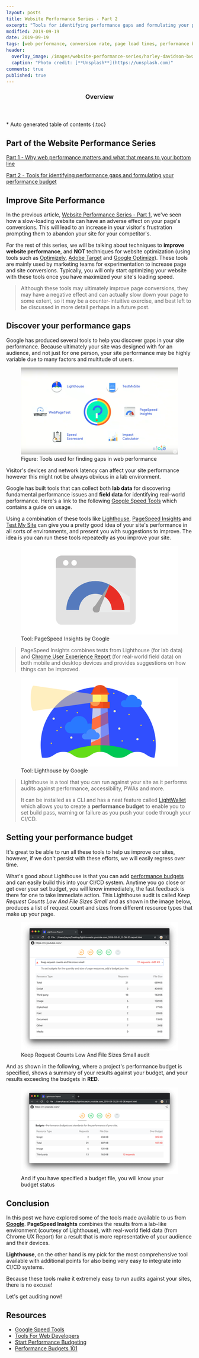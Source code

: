 ```yaml
---
layout: posts
title: Website Performance Series - Part 2
excerpt: "Tools for identifying performance gaps and formulating your performance budget"
modified: 2019-09-19
date: 2019-09-19
tags: [web performance, conversion rate, page load times, performance budget, lighthouse]
header: 
  overlay_image: /images/website-performance-series/harley-davidson-bwxsi8tcxlk-unsplash.jpg
  caption: "Photo credit: [**Unsplash**](https://unsplash.com)"
comments: true
published: true
---
```


<section id="table-of-contents" class="toc">
  <header>
    <h3>Overview</h3>
  </header>
  <div id="drawer" markdown="1">
  *  Auto generated table of contents
  {:toc}
  </div>
</section>

## Part of the Website Performance Series
[Part 1 - Why web performance matters and what that means to your bottom line](https://jaeyow.github.io/fullstack-developer/website-performance-series-part-1/)

[Part 2 - Tools for identifying performance gaps and formulating your performance budget](https://jaeyow.github.io/fullstack-developer/website-performance-series-part-2/)

## Improve Site Performance
In the previous article, [Website Performance Series - Part 1](https://jaeyow.github.io/fullstack-developer/website-performance-series-part-1/), we've seen how a slow-loading website can have an adverse effect on your page's conversions. This will lead to an increase in your visitor's frustration prompting them to abandon your site for your competitor's.

For the rest of this series, we will be talking about techniques to **improve website performance**, and **NOT** techniques for website optimization (using tools such as [Optimizely](https://www.optimizely.com), [Adobe Target](https://www.adobe.com/au/marketing/target.html) and [Google Optimize](https://optimize.google.com/optimize/home/)). These tools are mainly used by marketing teams for experimentation to increase page and site conversions. Typically, you will only start optimizing your website with these tools once you have maximized your site's loading speed. 

> Although these tools may ultimately improve page conversions, they may have a negative effect and can actually slow down your page to some extent, so it may be a counter-intuitive exercise, and best left to be discussed in more detail perhaps in a future post. 

## Discover your performance gaps
Google has produced several tools to help you discover gaps in your site performance. Because ultimately your site was designed with for an audience, and not just for one person, your site performance may be highly variable due to many factors and multitude of users.

<figure>
	<a href="../images/website-performance-series/tools-for-website-performance.png"><img src="../images/website-performance-series/tools-for-website-performance.png"></a><figcaption>Figure: Tools used for finding gaps in web performance</figcaption>
</figure>

Visitor's devices and network latency can affect your site performance however this might not be always obvious in a lab environment.

Google has built tools that can collect both **lab data** for discovering fundamental performance issues and **field data** for identifying real-world performance. Here's a link to the following [Google Speed Tools](https://developers.google.com/web/fundamentals/performance/speed-tools/) which contains a guide on usage. 

Using a combination of these tools like [Lighthouse](https://developers.google.com/web/tools/lighthouse), [PageSpeed Insights](https://developers.google.com/speed/pagespeed/insights/) and [Test My Site](https://www.thinkwithgoogle.com/feature/testmysite/) can give you a pretty good idea of your site's performance in all sorts of environments, and present you with suggestions to improve. The idea is you can run these tools repeatedly as you improve your site. 

<figure>
	<a href="../images/website-performance-series/pagespeed-insights.png"><img src="../images/website-performance-series/pagespeed-insights.png"></a><figcaption>Tool: PageSpeed Insights by Google</figcaption>
</figure>

> PageSpeed Insights combines tests from Lighthouse (for lab data) and [Chrome User Experience Report](https://developers.google.com/web/tools/chrome-user-experience-report) (for real-world field data) on both mobile and desktop devices and provides suggestions on how things can be improved. 

<figure>
	<a href="../images/website-performance-series/pwa-lighthouse.png"><img src="../images/website-performance-series/pwa-lighthouse.png"></a><figcaption>Tool: Lighthouse by Google</figcaption>
</figure>

> Lighthouse is a tool that you can run against your site as it performs audits against performance, accessibility, PWAs and more.
>
> It can be installed as a CLI and has a neat feature called [LightWallet](https://web.dev/use-lighthouse-for-performance-budgets#targetText=Use%20Lighthouse%20for%20performance%20budgets&targetText=Lighthouse%20now%20supports%20performance%20budgets,and%20quantity%20of%20page%20resources.) which allows you to create a **performance budget** to enable you to set build pass, warning or failure as you push your code through your CI/CD. 

## Setting your performance budget
It's great to be able to run all these tools to help us improve our sites, however, if we don't persist with these efforts, we will easily regress over time.

What's good about Lighthouse is that you can add [performance budgets](https://developers.google.com/web/tools/lighthouse/audits/budgets) and can easily build this into your CI/CD system. Anytime you go close or get over your set budget, you will know immediately, the fast feedback is there for one to take immediate action. This Lighthouse audit is called *Keep Request Counts Low And File Sizes Small* and as shown in the image below, produces a list of request count and sizes from different resource types that make up your page.  
<figure>
	<a href="../images/website-performance-series/requestcounts-perfbudget.png"><img src="../images/website-performance-series/requestcounts-perfbudget.png"></a><figcaption>Keep Request Counts Low And File Sizes Small audit</figcaption>
</figure>

And as shown in the following, where a project's performance budget is specified, shows a summary of your results against your budget, and your results exceeding the budgets in **RED**. 
<figure>
	<a href="../images/website-performance-series/requestcounts-perfbudget-2.png"><img src="../images/website-performance-series/requestcounts-perfbudget-2.png"></a><figcaption>And if you have specified a budget file, you will know your budget status</figcaption>
</figure>
  
## Conclusion
In this post we have explored some of the tools made available to us from [**Google**](www.google.com). **PageSpeed Insights** combines the results from a lab-like environment (courtesy of Lighthouse), with real-world field data (from Chrome UX Report) for a result that is more representative of your audience and their devices.

**Lighthouse**, on the other hand is my pick for the most comprehensive tool available with additional points for also being very easy to integrate into CI/CD systems. 

Because these tools make it extremely easy to run audits against your sites, there is no excuse!

Let's get auditing now!

## Resources
- [Google Speed Tools](https://developers.google.com/web/fundamentals/performance/speed-tools/)
- [Tools For Web Developers](https://developers.google.com/web/tools)
- [Start Performance Budgeting](https://addyosmani.com/blog/performance-budgets/)
- [Performance Budgets 101](https://web.dev/performance-budgets-101)

  
